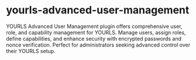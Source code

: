 # yourls-advanced-user-management
YOURLS Advanced User Management plugin offers comprehensive user, role, and capability management for YOURLS. Manage users, assign roles, define capabilities, and enhance security with encrypted passwords and nonce verification. Perfect for administrators seeking advanced control over their YOURLS setup.

